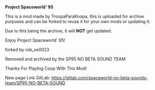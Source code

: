 **Project Spaceworld' 95**

This is a mod made by TroopaParaKoopa, this is uploaded for archive purposes and can be forked to reuse it for your own mods or updating it.

Due to this being the archive, it will **NOT** get updated.

Enjoy Project Spaceworld' 95!

forked by rob_ox0023

Removed and archived by the SP95 NO BETA SOUND TEAM

Thanks For PlayIng Coop With This Mod!

New page Link GitLab: https://gitlab.com/spaceworld-no-beta-sounds-team/SP95-NO-BETA-SOUND
